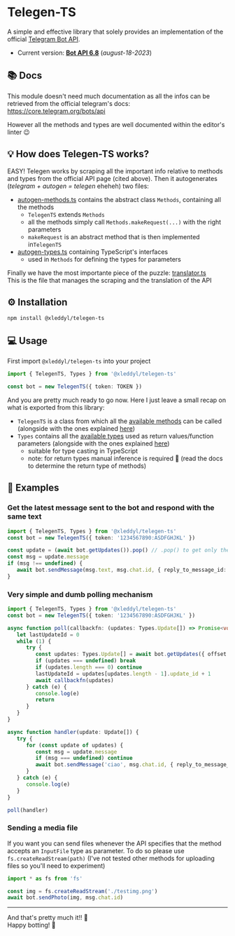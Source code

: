 # Telegen-TS

A simple and effective library that solely provides an implementation of the official [Telegram Bot API](https://core.telegram.org/bots/api).

-  Current version: [**Bot API 6.8**](https://core.telegram.org/bots/api#august-18-2023) (_august-18-2023_)

## 📚 Docs

This module doesn't need much documentation as all the infos can be retrieved from the official telegram's docs: <https://core.telegram.org/bots/api>

However all the methods and types are well documented within the editor's linter 😉

## 💡 How does Telegen-TS works?

EASY! Telegen works by scraping all the important info relative to methods and types from the official API page (cited above). Then it autogenerates (_telegram + autogen = telegen_ eheheh) two files:

-  [autogen-methods.ts](./src/core/telegram/autogen-methods.ts) contains the abstract class `Methods`, containing all the methods
   -  `TelegenTS` extends `Methods`
   -  all the methods simply call `Methods.makeRequest(...)` with the right parameters
   -  `makeRequest` is an abstract method that is then implemented in`TelegenTS`
-  [autogen-types.ts](./src/core/telegram/autogen-types.ts) containing TypeScript's interfaces
   -  used in `Methods` for defining the types for parameters

Finally we have the most importante piece of the puzzle: [translator.ts](./src/utils/translator.ts)\
This is the file that manages the scraping and the translation of the API

## ⚙️ Installation

```cli
npm install @xleddyl/telegen-ts
```

## 💻 Usage

First import `@xleddyl/telegen-ts` into your project

```ts
import { TelegenTS, Types } from '@xleddyl/telegen-ts'

const bot = new TelegenTS({ token: TOKEN })
```

And you are pretty much ready to go now. Here I just leave a small recap on what is exported from this library:

-  `TelegenTS` is a class from which all the [available methods](https://core.telegram.org/bots/api#available-methods) can be called (alongside with the ones explained [here](https://core.telegram.org/bots/api#getting-updates))
-  `Types` contains all the [available types](https://core.telegram.org/bots/api#available-types) used as return values/function parameters (alongside with the ones explained [here](https://core.telegram.org/bots/api#getting-updates))
   -  suitable for type casting in TypeScript
   -  note: for return types manual inference is required 🤧 (read the docs to determine the return type of methods)

## 🧪 Examples

### Get the latest message sent to the bot and respond with the same text

```ts
import { TelegenTS, Types } from '@xleddyl/telegen-ts'
const bot = new TelegenTS({ token: '1234567890:ASDFGHJKL' })

const update = (await bot.getUpdates()).pop() // .pop() to get only the last message
const msg = update.message
if (msg !== undefined) {
   await bot.sendMessage(msg.text, msg.chat.id, { reply_to_message_id: msg.message_id })
}
```

### Very simple and dumb polling mechanism

```ts
import { TelegenTS, Types } from '@xleddyl/telegen-ts'
const bot = new TelegenTS({ token: '1234567890:ASDFGHJKL' })

async function poll(callbackfn: (updates: Types.Update[]) => Promise<void>) {
   let lastUpdateId = 0
   while (1) {
      try {
         const updates: Types.Update[] = await bot.getUpdates({ offset: lastUpdateId })
         if (updates === undefined) break
         if (updates.length === 0) continue
         lastUpdateId = updates[updates.length - 1].update_id + 1
         await callbackfn(updates)
      } catch (e) {
         console.log(e)
         return
      }
   }
}

async function handler(update: Update[]) {
   try {
      for (const update of updates) {
         const msg = update.message
         if (msg === undefined) continue
         await bot.sendMessage('ciao', msg.chat.id, { reply_to_message_id: msg.message_id })
      }
   } catch (e) {
      console.log(e)
   }
}

poll(handler)
```

### Sending a media file

If you want you can send files whenever the API specifies that the method accepts an `InputFile` type as parameter. To do so please use `fs.createReadStream(path)` (I've not tested other methods for uploading files so you'll need to experiment)

```ts
import * as fs from 'fs'

const img = fs.createReadStream('./testimg.png')
await bot.sendPhoto(img, msg.chat.id)
```

---

And that's pretty much it!! 🥳\
Happy botting! 🤖
